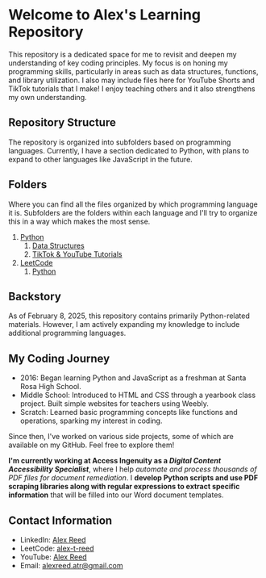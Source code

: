 # Welcome to Alex's Learning Repository

This repository is a dedicated space for me to revisit and deepen my understanding of key coding principles. My focus is on honing my programming skills, particularly in areas such as data structures, functions, and library utilization. I also may include files here for YouTube Shorts and TikTok tutorials that I make! I enjoy teaching others and it also strengthens my own understanding.

## Repository Structure

The repository is organized into subfolders based on programming languages. Currently, I have a section dedicated to Python, with plans to expand to other languages like JavaScript in the future.

## Folders

Where you can find all the files organized by which programming language it is. Subfolders are the folders within each language and I'll try to organize this in a way which makes the most sense.

1. [Python](https://github.com/alex-t-reed/Alex-s-Learning-Repository/tree/main/Python)
   1. [Data Structures](https://github.com/alex-t-reed/Alex-s-Learning-Repository/tree/main/Python/Data%20Structures)
   2. [TikTok & YouTube Tutorials](https://github.com/alex-t-reed/Alex-s-Learning-Repository/tree/main/Python/TikTok%20%26%20YouTube%20Tutorials)
2. [LeetCode](https://github.com/alex-t-reed/Alex-s-Learning-Repository/tree/main/LeetCode)
   1. [Python](https://github.com/alex-t-reed/Alex-s-Learning-Repository/tree/main/LeetCode/Python)

## Backstory

As of February 8, 2025, this repository contains primarily Python-related materials. However, I am actively expanding my knowledge to include additional programming languages.

## My Coding Journey
- 2016: Began learning Python and JavaScript as a freshman at Santa Rosa High School.
- Middle School: Introduced to HTML and CSS through a yearbook class project. Built simple websites for teachers using Weebly.
- Scratch: Learned basic programming concepts like functions and operations, sparking my interest in coding.

Since then, I've worked on various side projects, some of which are available on my GitHub. Feel free to explore them!

**I'm currently working at Access Ingenuity as a *Digital Content Accessibility Specialist***, where I help *automate and process thousands of PDF files for document remediation*. I **develop Python scripts and use PDF scraping libraries along with regular expressions to extract specific information** that will be filled into our Word document templates.

## Contact Information

- LinkedIn: [Alex Reed](https://www.linkedin.com/in/alextreed/)
- LeetCode: [alex-t-reed](https://leetcode.com/u/alex-t-reed/)
- YouTube: [Alex Reed](https://www.youtube.com/@alex_t_reed)
- Email: [alexreed.atr@gmail.com](mailto:alexreed.atr@gmail.com)
